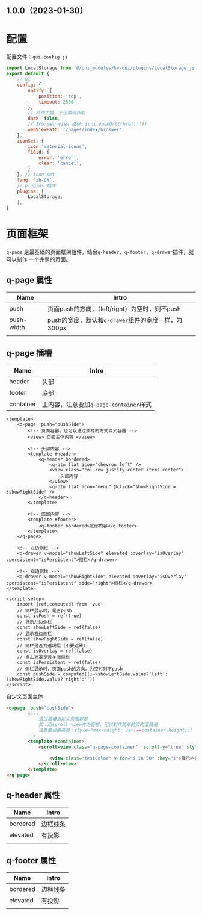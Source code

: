 ## 1.0.0（2023-01-30）
# 配置

配置文件：`qui.config.js`

```javascript
import LocalStorage from '@/uni_modules/kv-qui/plugins/LocalStorage.js'
export default {
	// UI 
	config: {
		notify: {
			position: 'top',
			timeout: 2500
		},
		// 系统主题，不设置则获取
		dark: false,
		// 默认 web-view 路径，$uni.openUrl({href:''})
		webViewPath: '/pages/index/broswer'
	},
	iconSet: {
		icon:'material-icons',
		field: {
			error: 'error',
			clear: 'cancel',
		}
	}, // icon set
	lang: 'zh-CN',
	// plugins 插件
	plugins: [
		LocalStorage,
	],
}
```

# 页面框架

`q-page` 是最基础的页面框架组件，结合`q-header`、`q-footer`、`q-drawer`插件，就可以制作 一个完整的页面。

## q-page  属性

| Name       | Intro                                                |
| ---------- | ---------------------------------------------------- |
| push       | 页面push的方向，（left/right）为空时，则不push       |
| push-width | push的宽度，默认和`q-drawer`组件的宽度一样，为 300px |
|            |                                                      |

## q-page 插槽

| Name      | Intro                                  |
| --------- | -------------------------------------- |
| header    | 头部                                   |
| footer    | 底部                                   |
| container | 主内容，注意要加`q-page-container`样式 |



```vue
<template>
	<q-page :push="pushSide">
        <!-- 页面容器，也可以通过插槽的方式自义容器 -->
		<view> 页面主体内容 </view>
		
		<!-- 头部内容 -->
		<template #header>
			<q-header bordered>
				<q-btn flat icon="chevron_left" />
				<view class="col row justify-center items-center">
					头部内容
				</view>
				<q-btn flat icon="menu" @click="showRightSide = !showRightSide" />
			</q-header>
		</template>
		
		<!-- 底部内容 -->
		<template #footer>
			<q-footer bordered>底部内容</q-footer>
		</template>
	</q-page>
	
	<!-- 左边侧栏 -->
	<q-drawer v-model="showLeftSide" elevated :overlay="isOverlay" :persistent="isPersistent">侧栏</q-drawer>
	
	<!-- 右边侧栏 -->
	<q-drawer v-model="showRightSide" elevated :overlay="isOverlay" :persistent="isPersistent" side="right">侧栏</q-drawer>
</template>

<script setup>
	import {ref,computed} from 'vue'
	// 侧栏显示时，是否push
	const isPush = ref(true)
	// 显示左边侧栏
	const showLeftSide = ref(false)
	// 显示右边侧栏
	const showRightSide = ref(false)
	// 侧栏是否为透明层（不要遮罩）
	const isOverlay = ref(false)
	// 点击遮罩是否关闭侧栏
	const isPersistent = ref(false)
    // 侧栏显示时，页面push的方向。为空时则不push
	const pushSide = computed(()=>showLeftSide.value?'left':(showRightSide.value?'right':''))
</script>
```

自定义页面主体

```html
<q-page :push="pushSide">
		<!-- 
			通过插槽自定义页面容器
			如：用scroll-view作为容器，可以制作简单的页内滚效果
			注意要设置高度：style="max-height: var(--container-height);"
		-->
		<template #container>
			<scroll-view class="q-page-container" :scroll-y="true" style="max-height: var(--container-height);">
				
				<view class="testColor" v-for="i in 50" :key="i">展示内容{{i}}</view>
			</scroll-view>
		</template>
</q-page>
```



## q-header  属性

| Name     | Intro    |
| -------- | -------- |
| bordered | 边框线条 |
| elevated | 有投影   |
|          |          |

## q-footer  属性

| Name     | Intro    |
| -------- | -------- |
| bordered | 边框线条 |
| elevated | 有投影   |
|          |          |


